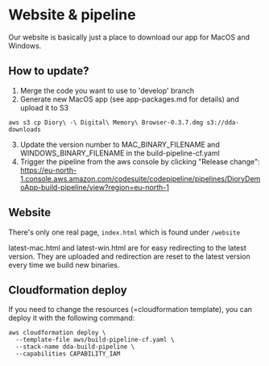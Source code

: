 # Website & pipeline

Our website is basically just a place to download our app for MacOS and Windows.

## How to update?

1. Merge the code you want to use to 'develop' branch
2. Generate new MacOS app (see app-packages.md for details) and upload it to S3
```
aws s3 cp Diory\ -\ Digital\ Memory\ Browser-0.3.7.dmg s3://dda-downloads
```
3. Update the version number to MAC_BINARY_FILENAME and WINDOWS_BINARY_FILENAME in the build-pipeline-cf.yaml
4. Trigger the pipeline from the aws console by clicking "Release change": https://eu-north-1.console.aws.amazon.com/codesuite/codepipeline/pipelines/DioryDemoApp-build-pipeline/view?region=eu-north-1

## Website

There's only one real page, `index.html` which is found under `/website`

latest-mac.html and latest-win.html are for easy redirecting to the latest version. They are uploaded and redirection are reset to the latest version every time we build new binaries.

## Cloudformation deploy

If you need to change the resources (=cloudformation template), you can deploy it with the following command:

```
aws cloudformation deploy \
  --template-file aws/build-pipeline-cf.yaml \
  --stack-name dda-build-pipeline \
  --capabilities CAPABILITY_IAM
```
